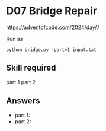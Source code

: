 D07 Bridge Repair
======================

https://adventofcode.com/2024/day/7

Run as

    python bridge.py -part=1 input.txt

## Skill required

part 1 
part 2 


## Answers

- part 1: 
- part 2: 
